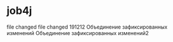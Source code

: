 # job4j
file changed
file changed 191212
Объединение зафиксированных изменений
Объединение зафиксированных изменений2